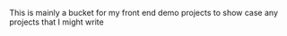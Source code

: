 This is mainly a bucket for my front end demo projects to show case any projects that I might write
